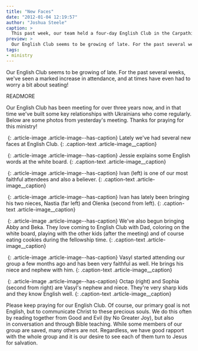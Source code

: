 ```yaml
---
title: "New Faces"
date: "2012-01-04 12:19:57"
author: "Joshua Steele"
caption: >
  This past week, our team held a four-day English Club in the Carpathian town of Skole. (pronounced skó-leh) This outreach was actually begun by a Ukrainian friend of ours, Sergiy Chepara, who is native to Skole.
preview: >
  Our English Club seems to be growing of late. For the past several weeks, we've seen a marked increase in attendance, and at times have even had to worry a bit about seating!
tags:
- ministry
---
```


Our English Club seems to be growing of late. For the past several weeks, we've seen a marked increase in attendance, and at times have even had to worry a bit about seating!

READMORE

Our English Club has been meeting for over three years now, and in that time we've built some key relationships with Ukrainians who come regularly. Below are some photos from yesterday's meeting. Thanks for praying for this ministry!

<a href="//d21yo20tm8bmc2.cloudfront.net/2012/01/IMG_2047.jpg"><img class="size-medium wp-image-1371" title="IMG_2047" src="//d21yo20tm8bmc2.cloudfront.net/2012/01/IMG_2047-450x300.jpg" alt="" /></a>
{: .article-image .article-image--has-caption}
Lately we&#39;ve had several new faces at English Club.
{: .caption-text .article-image__caption}

<a href="//d21yo20tm8bmc2.cloudfront.net/2012/01/IMG_2067.jpg"><img class="size-medium wp-image-1375" title="IMG_2067" src="//d21yo20tm8bmc2.cloudfront.net/2012/01/IMG_2067-450x300.jpg" alt="" /></a>
{: .article-image .article-image--has-caption}
Jessie explains some English words at the white board.
{: .caption-text .article-image__caption}

<a href="//d21yo20tm8bmc2.cloudfront.net/2012/01/IMG_2056.jpg"><img class="size-medium wp-image-1372" title="IMG_2056" src="//d21yo20tm8bmc2.cloudfront.net/2012/01/IMG_2056-450x300.jpg" alt="" /></a>
{: .article-image .article-image--has-caption}
Ivan (left) is one of our most faithful attendees and also a believer.
{: .caption-text .article-image__caption}

<a href="//d21yo20tm8bmc2.cloudfront.net/2012/01/IMG_2061.jpg"><img class="size-medium wp-image-1373" title="IMG_2061" src="//d21yo20tm8bmc2.cloudfront.net/2012/01/IMG_2061-450x300.jpg" alt="" /></a>
{: .article-image .article-image--has-caption}
Ivan has lately been bringing his two nieces, Nastia (far left) and Olenka (second from left).
{: .caption-text .article-image__caption}

<a href="//d21yo20tm8bmc2.cloudfront.net/2012/01/IMG_2064.jpg"><img class="size-medium wp-image-1374" title="IMG_2064" src="//d21yo20tm8bmc2.cloudfront.net/2012/01/IMG_2064-450x300.jpg" alt="" /></a>
{: .article-image .article-image--has-caption}
We've also begun bringing Abby and Beka. They love coming to English Club with Dad, coloring on the white board, playing with the other kids (after the meeting) and of course eating cookies during the fellowship time.
{: .caption-text .article-image__caption}

<a href="//d21yo20tm8bmc2.cloudfront.net/2012/01/IMG_2082.jpg"><img class="size-medium wp-image-1377" title="IMG_2082" src="//d21yo20tm8bmc2.cloudfront.net/2012/01/IMG_2082-450x300.jpg" alt="" /></a>
{: .article-image .article-image--has-caption}
Vasyl started attending our group a few months ago and has been very faithful as well. He brings his niece and nephew with him.
{: .caption-text .article-image__caption}

<a href="//d21yo20tm8bmc2.cloudfront.net/2012/01/IMG_2071.jpg"><img class="size-medium wp-image-1376" title="IMG_2071" src="//d21yo20tm8bmc2.cloudfront.net/2012/01/IMG_2071-450x300.jpg" alt="" /></a>
{: .article-image .article-image--has-caption}
Octap (right) and Sophia (second from right) are Vasyl&#39;s nephew and niece. They&#39;re very sharp kids and they know English well.
{: .caption-text .article-image__caption}

Please keep praying for our English Club. Of course, our primary goal is not English, but to communicate Christ to these precious souls. We do this often by reading together from Good and Evil (by No Greater Joy), but also in conversation and through Bible teaching. While some members of our group are saved, many others are not. Regardless, we have good rapport with the whole group and it is our desire to see each of them turn to Jesus for salvation.
